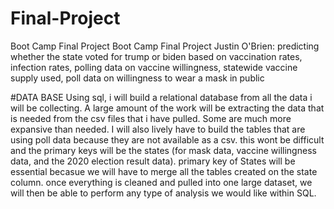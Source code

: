 # Final-Project
Boot Camp Final Project
Boot Camp Final Project Justin O'Brien: predicting whether the state voted for trump or biden based on vaccination rates, infection rates, polling data on vaccine willingness, statewide vaccine supply used, poll data on willingness to wear a mask in public

#DATA BASE Using sql, i will build a relational database from all the data i will be collecting. A large amount of the work will be extracting the data that is needed from the csv files that i have pulled. Some are much more expansive than needed. I will also lively have to build the tables that are using poll data because they are not available as a csv. this wont be difficult and the primary keys will be the states (for mask data, vaccine willingness data, and the 2020 election result data). primary key of States will be essential becasue we will have to merge all the tables created on the state column. once everything is cleaned and pulled into one large dataset, we will then be able to perform any type of analysis we would like within SQL.
